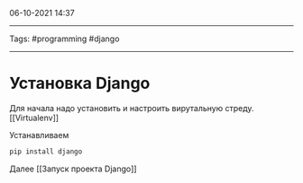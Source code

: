 06-10-2021
14:37
***
Tags: #programming #django 
***
# Установка Django 
Для начала надо установить и настроить вирутальную стреду.
[[Virtualenv]]

Устанавливаем 
```python
pip install django
```

Далее [[Запуск проекта Django]]